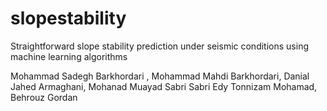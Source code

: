 # slopestability
Straightforward slope stability prediction under seismic conditions using machine learning algorithms   

Mohammad Sadegh Barkhordari , Mohammad Mahdi Barkhordari, Danial Jahed Armaghani, Mohanad Muayad Sabri Sabri Edy Tonnizam Mohamad, Behrouz Gordan    
